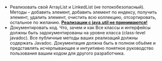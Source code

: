 - Реализовать свой ArrayList и LinkedList (не потокобезопасный).
Методы – добавить элемент, добавить элемент по индексу, получить элемент, удалить элемент, очистить всю коллекцию, отсортировать, остальное по желанию.
<u>__Реализации с java.util не принимаются!__</u>
- Документировать код. Что, зачем и как Все классы и интерфейсы должны быть задокументированы на уровне класса (class-level javadoc).
Все публичные методы ваших реализаций должны содержать Javadoc.
Документация должна быть в полном объёме и представлять исчерпывающее и интуитивно понятное руководство пользования вашим кодом для другого разработчика.